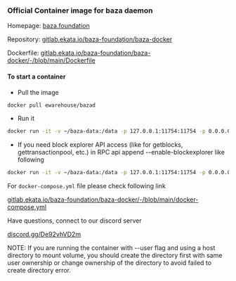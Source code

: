 ### Official Container image for baza daemon

Homepage: [baza.foundation](https://baza.foundation)

Repository: [gitlab.ekata.io/baza-foundation/baza-docker](https://gitlab.ekata.io/baza-foundation/baza-docker)

Dockerfile: [gitlab.ekata.io/baza-foundation/baza-docker/-/blob/main/Dockerfile](https://gitlab.ekata.io/baza-foundation/baza-docker/-/blob/main/Dockerfile)

#### To start a container

-   Pull the image

```bash
docker pull ewarehouse/bazad
```

-   Run it

```bash
docker run -it -v ~/baza-data:/data -p 127.0.0.1:11754:11754 -p 0.0.0.0:11753:11753 ewarehouse/bazad
```

-   If you need block explorer API access (like for getblocks, gettransactionpool, etc.) in RPC api append --enable-blockexplorer like following

```bash
docker run -it -v ~/baza-data:/data -p 127.0.0.1:11754:11754 -p 0.0.0.0:11753:11753 ewarehouse/bazad --enable-blockexplorer
```

For `docker-compose.yml` file please check following link

[gitlab.ekata.io/baza-foundation/baza-docker/-/blob/main/docker-compose.yml](https://gitlab.ekata.io/baza-foundation/baza-docker/-/blob/main/docker-compose.yml)

Have questions, connect to our discord server

[discord.gg/De92vhVD2m](https://discord.gg/De92vhVD2m)

NOTE: If you are running the container with --user flag and using a host directory to mount volume, you should create the directory first with same user ownership or change ownership of the directory to avoid failed to create directory error.
